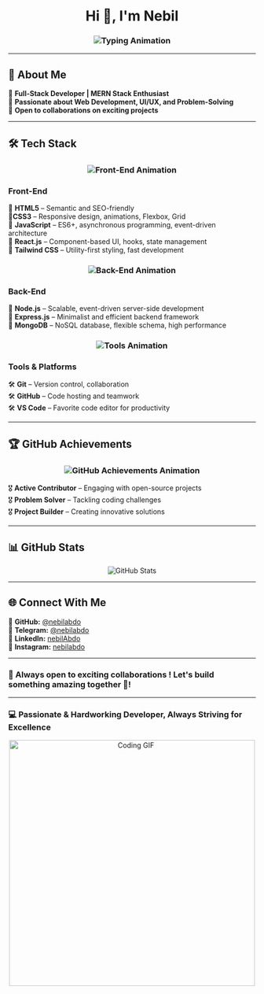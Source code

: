 # <h1 align="center">Hi 👋, I'm Nebil</h1>  

<h3 align="center">
  <img src="https://readme-typing-svg.herokuapp.com?font=Fira+Code&duration=2000&pause=1000&color=36BCF7&center=true&vCenter=true&width=500&height=50&lines=I+am+a+MERN+Stack+Developer;I+am+a+UI/UX+Designer;I+am+a+Problem+Solver;I+am+a+Passionate+Coder;I+love+Building+Cool+Projects" alt="Typing Animation">
</h3>  

---

## 🌟 About Me  
🔹 **Full-Stack Developer | MERN Stack Enthusiast**  
🔹 **Passionate about Web Development, UI/UX, and Problem-Solving**  
🔹 **Open to collaborations on exciting projects**  

---

## 🛠️ Tech Stack  

<h3 align="center">
  <img src="https://readme-typing-svg.herokuapp.com?font=Fira+Code&duration=2000&pause=1000&color=F7C936&center=true&vCenter=true&width=500&height=50&lines=Front-End;HTML5+%7C+CSS3+%7C+JavaScript;React.js+%7C+Tailwind+CSS" alt="Front-End Animation">
</h3>

### **Front-End**  
🎁 **HTML5** – Semantic and SEO-friendly  
🎁**CSS3** – Responsive design, animations, Flexbox, Grid  
🎁 **JavaScript** – ES6+, asynchronous programming, event-driven architecture  
🎁 **React.js** – Component-based UI, hooks, state management  
🎁 **Tailwind CSS** – Utility-first styling, fast development  

<h3 align="center">
  <img src="https://readme-typing-svg.herokuapp.com?font=Fira+Code&duration=2000&pause=1000&color=FF5733&center=true&vCenter=true&width=500&height=50&lines=Back-End;Node.js+%7C+Express.js+%7C+MongoDB" alt="Back-End Animation">
</h3>

### **Back-End**  
🎁 **Node.js** – Scalable, event-driven server-side development  
🎁 **Express.js** – Minimalist and efficient backend framework  
🎁 **MongoDB** – NoSQL database, flexible schema, high performance  

<h3 align="center">
  <img src="https://readme-typing-svg.herokuapp.com?font=Fira+Code&duration=2000&pause=1000&color=28F7A3&center=true&vCenter=true&width=500&height=50&lines=Tools+%26+Platforms;Git+%7C+GitHub+%7C+VS+Code" alt="Tools Animation">
</h3>

### **Tools & Platforms**  
🛠 **Git** – Version control, collaboration  
🛠 **GitHub** – Code hosting and teamwork  
🛠 **VS Code** – Favorite code editor for productivity  

---

## 🏆 GitHub Achievements  

<h3 align="center">
  <img src="https://readme-typing-svg.herokuapp.com?font=Fira+Code&duration=2000&pause=1000&color=FF5733&center=true&vCenter=true&width=500&height=50&lines=GitHub+Achievements;Active+Contributor;Problem+Solver;Project+Builder" alt="GitHub Achievements Animation">
</h3>

🎖 **Active Contributor** – Engaging with open-source projects  
🎖 **Problem Solver** – Tackling coding challenges  
🎖 **Project Builder** – Creating innovative solutions  

---

## 📊 GitHub Stats  

<p align="center">
  <img src="https://github-readme-stats.vercel.app/api?username=nebilabdo&show_icons=true&theme=radical" alt="GitHub Stats" />
</p>

---


## 🌐 Connect With Me  
🔹 **GitHub:** [@nebilabdo](https://github.com/nebilabdo)  
🔹 **Telegram:** [@nebilabdo](https://t.me/nebil_abdo)  
🔹 **LinkedIn:** [nebilAbdo](https://www.linkedin.com/in/nebilabdo)  
🔹 **Instagram:** [nebilabdo](https://www.instagram.com/nobleabdo) 

 




---

### 🚀 Always open to exciting collaborations !   Let's build something amazing together 🤝!  

---

### 💻 Passionate & Hardworking Developer, Always Striving for Excellence  
 

<p align="center">
  <img src="https://media.giphy.com/media/qgQUggAC3Pfv687qPC/giphy.gif" width="500" alt="Coding GIF">
</p>

  



